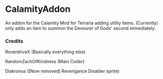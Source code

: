 # CalamityAddon

An addon for the Calamity Mod for Terraria adding utility items.
(Currently) only adds an item to summon the Devourer of Gods' second immediately.

### Credits

RoverdriveX (Basically everything else)

RandomZachOfKindness (Main Coder)

Diakronus ([Now removed] Revengance Disabler sprite)
